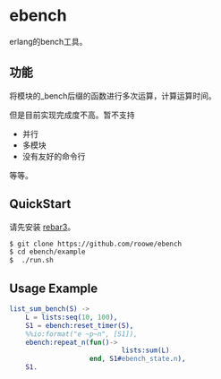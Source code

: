 # ebench

erlang的bench工具。





## 功能

将模块的_bench后缀的函数进行多次运算，计算运算时间。



但是目前实现完成度不高。暂不支持

- 并行
- 多模块
- 没有友好的命令行

等等。



## QuickStart

请先安装 [rebar3](https://www.rebar3.org/)。

```sh
$ git clone https://github.com/roowe/ebench
$ cd ebench/example
$  ./run.sh
```



## Usage Example



```erlang
list_sum_bench(S) ->
    L = lists:seq(10, 100),
    S1 = ebench:reset_timer(S),
    %%io:format("e ~p~n", [S1]),
    ebench:repeat_n(fun()->
                            lists:sum(L)
                    end, S1#ebench_state.n),
    S1.

```

